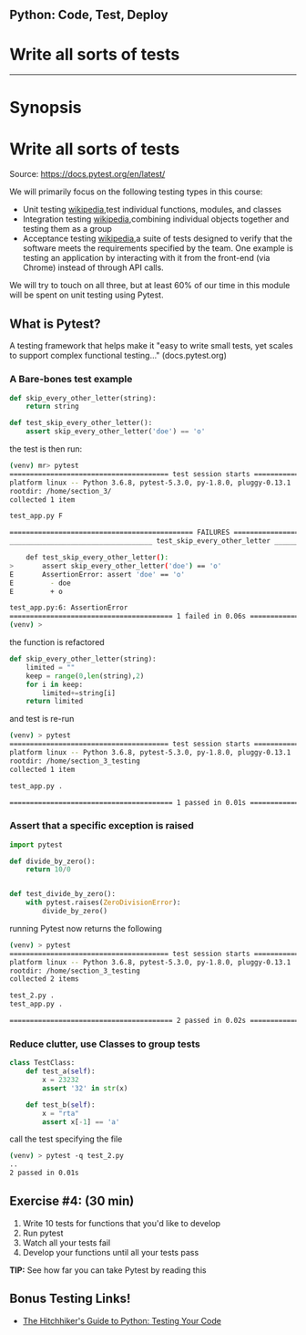 ## Python: Code, Test, Deploy

# Write all sorts of tests
 ---

# Synopsis

# Write all sorts of tests
Source: https://docs.pytest.org/en/latest/

We will primarily focus on the following testing types in this course:
* Unit testing [wikipedia](https://en.wikipedia.org/wiki/Unit_testing),test individual functions, modules, and classes
* Integration testing [wikipedia](https://en.wikipedia.org/wiki/Integration_testing),combining individual objects together and testing them as a group
* Acceptance testing [wikipedia](https://en.wikipedia.org/wiki/Acceptance_testing),a suite of tests designed to verify that the software meets the requirements specified by the team. One example is testing an application by interacting with it from the front-end (via Chrome) instead of through API calls.

We will try to touch on all three, but at least 60% of our time in this module will be spent on unit testing using Pytest.

## What is Pytest?
A testing framework that helps make it "easy to write small tests, yet scales to support complex functional testing..." (docs.pytest.org)

### A Bare-bones test example
```python
def skip_every_other_letter(string):
    return string

def test_skip_every_other_letter():
    assert skip_every_other_letter('doe') == 'o'
```
the test is then run:
```bash
(venv) mr> pytest
======================================= test session starts ========================================
platform linux -- Python 3.6.8, pytest-5.3.0, py-1.8.0, pluggy-0.13.1
rootdir: /home/section_3/
collected 1 item                                                                                   

test_app.py F                                                                                [100%]

============================================= FAILURES =============================================
___________________________________ test_skip_every_other_letter ___________________________________

    def test_skip_every_other_letter():
>       assert skip_every_other_letter('doe') == 'o'
E       AssertionError: assert 'doe' == 'o'
E         - doe
E         + o

test_app.py:6: AssertionError
======================================== 1 failed in 0.06s =========================================
(venv) >
```
the function is refactored
```python
def skip_every_other_letter(string):
    limited = ""
    keep = range(0,len(string),2)
    for i in keep:
        limited+=string[i]
    return limited
```
and test is re-run
```bash
(venv) > pytest
======================================= test session starts ========================================
platform linux -- Python 3.6.8, pytest-5.3.0, py-1.8.0, pluggy-0.13.1
rootdir: /home/section_3_testing
collected 1 item                                                                                   

test_app.py .                                                                                [100%]

======================================== 1 passed in 0.01s =========================================
```
### Assert that a specific exception is raised
```python
import pytest

def divide_by_zero():
    return 10/0


def test_divide_by_zero():
    with pytest.raises(ZeroDivisionError):
        divide_by_zero()
```
running Pytest now returns the following
```bash
(venv) > pytest
======================================= test session starts ========================================
platform linux -- Python 3.6.8, pytest-5.3.0, py-1.8.0, pluggy-0.13.1
rootdir: /home/section_3_testing
collected 2 items                                                                                  

test_2.py .                                                                                  [ 50%]
test_app.py .                                                                                [100%]

======================================== 2 passed in 0.02s =========================================
```
### Reduce clutter, use Classes to group tests

```python
class TestClass:
    def test_a(self):
        x = 23232
        assert '32' in str(x)

    def test_b(self):
        x = "rta"
        assert x[-1] == 'a'
```
call the test specifying the file
```bash
(venv) > pytest -q test_2.py
..                                                                                           [100%]
2 passed in 0.01s
```
## Exercise #4: (30 min)
1. Write 10 tests for functions that you'd like to develop
2. Run pytest
3. Watch all your tests fail
4. Develop your functions until all your tests pass

**TIP:** See how far you can take Pytest by reading this

## Bonus Testing Links!
* [The Hitchhiker's Guide to Python: Testing Your Code](https://docs.python-guide.org/writing/tests/)
